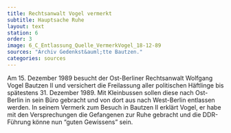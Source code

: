 ```yaml
---
title: Rechtsanwalt Vogel vermerkt
subtitle: Hauptsache Ruhe
layout: text
station: 6
order: 3
image: 6_C_Entlassung_Quelle_VermerkVogel_18-12-89
sources: "Archiv Gedenkst&auml;tte Bautzen."
categories: sources
---
```

Am 15. Dezember 1989 besucht der Ost-Berliner Rechtsanwalt Wolfgang Vogel Bautzen II und versichert die Freilassung aller politischen H&auml;ftlinge bis sp&auml;testens 31. Dezember 1989. Mit Kleinbussen sollen diese nach Ost-Berlin in sein B&uuml;ro gebracht und von dort aus nach West-Berlin entlassen werden. In seinem Vermerk zum Besuch in Bautzen II erkl&auml;rt Vogel, er habe mit den Versprechungen die Gefangenen zur Ruhe gebracht und die DDR-F&uuml;hrung k&ouml;nne nun &ldquo;guten Gewissens&rdquo; sein.

